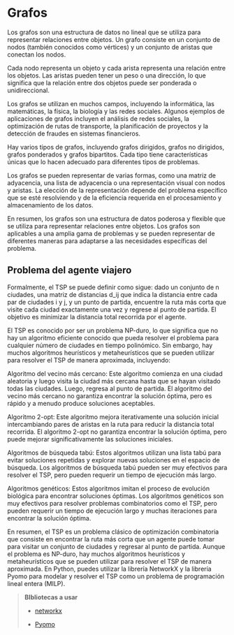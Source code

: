 # Grafos

Los grafos son una estructura de datos no lineal que se utiliza para representar relaciones entre objetos. Un grafo consiste en un conjunto de nodos (también conocidos como vértices) y un conjunto de aristas que conectan los nodos.

Cada nodo representa un objeto y cada arista representa una relación entre los objetos. Las aristas pueden tener un peso o una dirección, lo que significa que la relación entre dos objetos puede ser ponderada o unidireccional.

Los grafos se utilizan en muchos campos, incluyendo la informática, las matemáticas, la física, la biología y las redes sociales. Algunos ejemplos de aplicaciones de grafos incluyen el análisis de redes sociales, la optimización de rutas de transporte, la planificación de proyectos y la detección de fraudes en sistemas financieros.

Hay varios tipos de grafos, incluyendo grafos dirigidos, grafos no dirigidos, grafos ponderados y grafos bipartitos. Cada tipo tiene características únicas que lo hacen adecuado para diferentes tipos de problemas.

Los grafos se pueden representar de varias formas, como una matriz de adyacencia, una lista de adyacencia o una representación visual con nodos y aristas. La elección de la representación depende del problema específico que se esté resolviendo y de la eficiencia requerida en el procesamiento y almacenamiento de los datos.

En resumen, los grafos son una estructura de datos poderosa y flexible que se utiliza para representar relaciones entre objetos. Los grafos son aplicables a una amplia gama de problemas y se pueden representar de diferentes maneras para adaptarse a las necesidades específicas del problema.

## Problema del agente viajero

Formalmente, el TSP se puede definir como sigue: dado un conjunto de n ciudades, una matriz de distancias d_ij que indica la distancia entre cada par de ciudades i y j, y un punto de partida, encuentre la ruta más corta que visite cada ciudad exactamente una vez y regrese al punto de partida. El objetivo es minimizar la distancia total recorrida por el agente.

El TSP es conocido por ser un problema NP-duro, lo que significa que no hay un algoritmo eficiente conocido que pueda resolver el problema para cualquier número de ciudades en tiempo polinómico. Sin embargo, hay muchos algoritmos heurísticos y metaheurísticos que se pueden utilizar para resolver el TSP de manera aproximada, incluyendo:

Algoritmo del vecino más cercano: Este algoritmo comienza en una ciudad aleatoria y luego visita la ciudad más cercana hasta que se hayan visitado todas las ciudades. Luego, regresa al punto de partida. El algoritmo del vecino más cercano no garantiza encontrar la solución óptima, pero es rápido y a menudo produce soluciones aceptables.

Algoritmo 2-opt: Este algoritmo mejora iterativamente una solución inicial intercambiando pares de aristas en la ruta para reducir la distancia total recorrida. El algoritmo 2-opt no garantiza encontrar la solución óptima, pero puede mejorar significativamente las soluciones iniciales.

Algoritmos de búsqueda tabú: Estos algoritmos utilizan una lista tabú para evitar soluciones repetidas y explorar nuevas soluciones en el espacio de búsqueda. Los algoritmos de búsqueda tabú pueden ser muy efectivos para resolver el TSP, pero pueden requerir un tiempo de ejecución más largo.

Algoritmos genéticos: Estos algoritmos imitan el proceso de evolución biológica para encontrar soluciones óptimas. Los algoritmos genéticos son muy efectivos para resolver problemas combinatorios como el TSP, pero pueden requerir un tiempo de ejecución largo y muchas iteraciones para encontrar la solución óptima.

En resumen, el TSP es un problema clásico de optimización combinatoria que consiste en encontrar la ruta más corta que un agente puede tomar para visitar un conjunto de ciudades y regresar al punto de partida. Aunque el problema es NP-duro, hay muchos algoritmos heurísticos y metaheurísticos que se pueden utilizar para resolver el TSP de manera aproximada. En Python, puedes utilizar la librería NetworkX y la librería Pyomo para modelar y resolver el TSP como un problema de programación lineal entera (MILP).

> **BIbliotecas a usar**
>
> - [networkx](https://networkx.org/documentation/stable/index.html)
>
>- [Pyomo](http://www.pyomo.org/)

